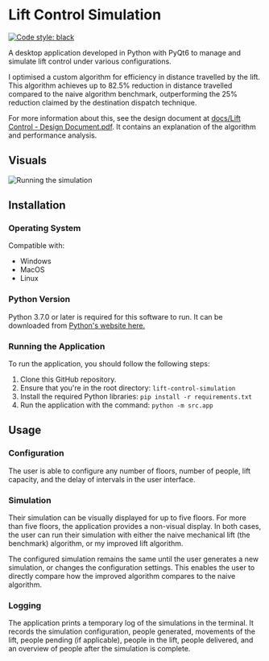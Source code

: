 # Lift Control Simulation

[![Code style: black](https://img.shields.io/badge/code%20style-black-000000.svg)](https://github.com/psf/black)

A desktop application developed in Python with PyQt6 to manage and simulate lift
control under various configurations.

I optimised a custom algorithm for efficiency in distance travelled by the lift.
This algorithm achieves up to 82.5% reduction in distance travelled compared to
the naive algorithm benchmark, outperforming the 25% reduction claimed by the
destination dispatch technique.

For more information about this, see the design
document at [docs/Lift Control - Design Document.pdf](<docs/Lift Control - Design Document.pdf>).
It contains an explanation of the algorithm and performance analysis.

## Visuals

![Running the simulation](https://i.imgur.com/K6YzssY.gif)

## Installation

### Operating System

Compatible with:

- Windows
- MacOS
- Linux

### Python Version

Python 3.7.0 or later is required for this software to run. It can be downloaded
from [Python's website here.](https://www.python.org/getit/)

### Running the Application

To run the application, you should follow the following steps:

1. Clone this GitHub repository.
2. Ensure that you're in the root directory: `lift-control-simulation`
3. Install the required Python libraries: `pip install -r requirements.txt`
4. Run the application with the command: `python -m src.app`

## Usage

### Configuration

The user is able to configure any number of floors, number of people, lift
capacity, and the delay of intervals in the user interface.

### Simulation

Their simulation can be visually displayed for up to five floors. For more than
five floors, the application provides a non-visual display. In both cases, the
user can run their simulation with either the naive mechanical lift (the
benchmark) algorithm, or my improved lift algorithm.

The configured simulation remains the same until the user generates a new
simulation, or changes the configuration settings. This enables the user to
directly compare how the improved algorithm compares to the naive algorithm.

### Logging

The application prints a temporary log of the simulations in the terminal. It
records the simulation configuration, people generated, movements of the lift,
people pending (if applicable), people in the lift, people delivered, and an
overview of people after the simulation is complete.
